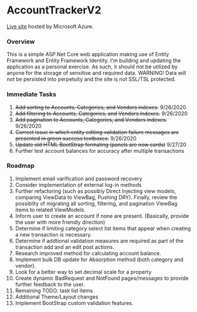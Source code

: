 # AccountTrackerV2
[Live site](https://accounttrackerv220200924184215.azurewebsites.net/Identity/Account/Login?ReturnUrl=%2F) hosted by Microsoft Azure.


### Overview
This is a simple ASP.Net Core web application making use of Entity Framework and Entity Framework Identity. I'm building and updating the application as a personal exercise. As such, it should not be utilized by anyone for the storage of sensitive and required data. WARNING! Data will not be persisted into perpetuity and the site is not SSL/TSL protected. 

### Immediate Tasks
1. ~~Add sorting to Accounts, Categories, and Vendors indexes.~~ 9/26/2020
2. ~~Add filtering to Accounts, Categories, and Vendors indexes.~~ 9/26/2020
3. ~~Add pagination to Accounts, Categories, and Vendors indexes.~~ 9/26/2020
4. ~~Correct issue in which entity editing validation failure messages are presented in green success textboxes.~~ 9/26/2020
5. ~~Update old HTML BootStrap formating (panels are now cards)~~ 9/27/20
6. Further test account balances for accuracy after multiple transactions

### Roadmap
1. Implement email varification and password recovery
2. Consider implementation of external log-in methods
3. Further refactoring (such as possibly Direct Injecting view models, comparing ViewData to ViewBag, Pushing DRY). Finally, review the possiblity of migrating all sorting, filtering, and pagination ViewBag items to related ViewModels.
4. Inform user to create an account if none are present. (Basically, provide the user with more friendly direction)
5. Determine if limiting category select list items that appear when creating a new transaction is necessary.
6. Determine if addtional validation measures are required as part of the transaction add and an edit post actions. 
7. Research improved method for calculating account balance.
8. Implement bulk DB update for Absorption method (both category and vendor). 
9. Look for a better way to set decimal scale for a property
10. Create dynamic BadRequest and NotFound pages/messages to provide further feedback to the user.
11. Remaining TODO: task list items
12. Additional Theme/Layout changes
13. Implement BootStrap custom validation features.
